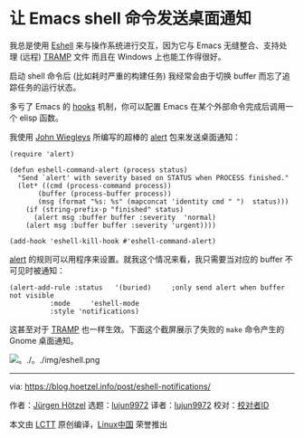 [#]: collector: (lujun9972)
[#]: translator: (lujun9972)
[#]: reviewer: ( )
[#]: publisher: ( )
[#]: url: ( )
[#]: subject: (Get desktop notifications from Emacs shell commands ·)
[#]: via: (https://blog.hoetzel.info/post/eshell-notifications/)
[#]: author: (Jürgen Hötzel https://blog.hoetzel.info)

让 Emacs shell 命令发送桌面通知
======

我总是使用 [Eshell][1] 来与操作系统进行交互，因为它与 Emacs 无缝整合、支持处理 (远程) [TRAMP][2] 文件 而且在 Windows 上也能工作得很好。

启动 shell 命令后 (比如耗时严重的构建任务) 我经常会由于切换 buffer 而忘了追踪任务的运行状态。

多亏了 Emacs 的 [hooks][3] 机制，你可以配置 Emacs 在某个外部命令完成后调用一个 elisp 函数。

我使用 [John Wiegleys][4] 所编写的超棒的 [alert][5] 包来发送桌面通知：

```
(require 'alert)

(defun eshell-command-alert (process status)
  "Send `alert' with severity based on STATUS when PROCESS finished."
  (let* ((cmd (process-command process))
       (buffer (process-buffer process))
       (msg (format "%s: %s" (mapconcat 'identity cmd " ")  status)))
    (if (string-prefix-p "finished" status)
      (alert msg :buffer buffer :severity  'normal)
    (alert msg :buffer buffer :severity 'urgent))))

(add-hook 'eshell-kill-hook #'eshell-command-alert)
```

[alert][5] 的规则可以用程序来设置。就我这个情况来看，我只需要当对应的 buffer 不可见时被通知：

```
(alert-add-rule :status   '(buried)     ;only send alert when buffer not visible
          :mode     'eshell-mode
          :style 'notifications)
```


这甚至对于 [TRAMP][2] 也一样生效。下面这个截屏展示了失败的 `make` 命令产生的 Gnome 桌面通知。

![。./。./img/eshell.png][6]

--------------------------------------------------------------------------------

via: https://blog.hoetzel.info/post/eshell-notifications/

作者：[Jürgen Hötzel][a]
选题：[lujun9972][b]
译者：[lujun9972](https://github.com/lujun9972)
校对：[校对者ID](https://github.com/校对者ID)

本文由 [LCTT](https://github.com/LCTT/TranslateProject) 原创编译，[Linux中国](https://linux.cn/) 荣誉推出

[a]: https://blog.hoetzel.info
[b]: https://github.com/lujun9972
[1]: https://www.gnu.org/software/emacs/manual/html_mono/eshell.html (Eshell)
[2]: https://www.gnu.org/software/tramp/ (TRAMP)
[3]: https://www.gnu.org/software/emacs/manual/html_node/emacs/Hooks.html (hooks)
[4]: https://github.com/jwiegley (John Wiegleys)
[5]: https://github.com/jwiegley/alert (alert)
[6]: https://blog.hoetzel.info/img/eshell.png (../../img/eshell.png)

